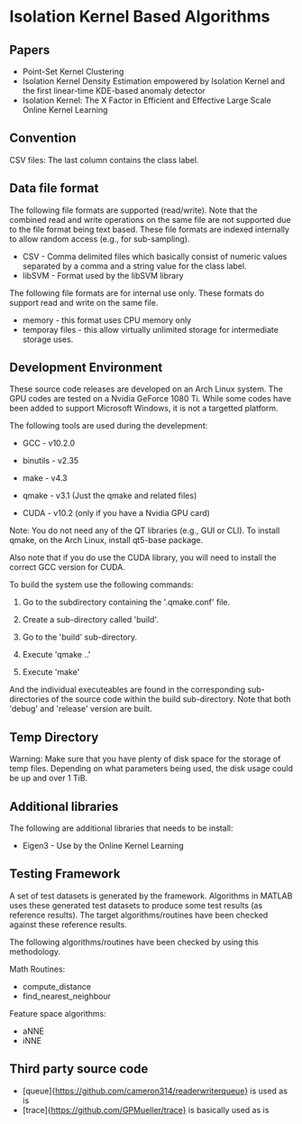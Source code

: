 Isolation Kernel Based Algorithms
=================================

Papers
------

* Point-Set Kernel Clustering
* Isolation Kernel Density Estimation empowered by Isolation Kernel and the first linear-time KDE-based anomaly detector
* Isolation Kernel: The X Factor in Efficient and Effective Large Scale Online Kernel Learning


Convention
----------

CSV files: The last column contains the class label.


Data file format
----------------

The following file formats are supported (read/write). Note that the combined read and write operations on the same file are not supported due to the file format being text based. These file formats are indexed internally to allow random access (e.g., for sub-sampling).

* CSV - Comma delimited files which basically consist of numeric values separated by a comma and a string value for the class label.
* libSVM - Format used by the libSVM library

The following file formats are for internal use only. These formats do support read and write on the same file.

* memory - this format uses CPU memory only
* temporay files - this allow virtually unlimited storage for intermediate storage uses.


Development Environment
-----------------------

These source code releases are developed on an Arch Linux system. The GPU codes are tested on a Nvidia GeForce 1080 Ti. While some codes have been added to support Microsoft Windows, it is not a targetted platform.

The following tools are used during the develepment:

* GCC      - v10.2.0
* binutils - v2.35
* make     - v4.3
* qmake    - v3.1 (Just the qmake and related files)

* CUDA - v10.2 (only if you have a Nvidia GPU card)

Note: You do not need any of the QT libraries (e.g., GUI or CLI). To install qmake, on the Arch Linux, install qt5-base package.

Also note that if you do use the CUDA library, you will need to install the correct GCC version for CUDA.

To build the system use the following commands:

1. Go to the subdirectory containing the '.qmake.conf' file.
2. Create a sub-directory called 'build'.
3. Go to the 'build' sub-directory.
4. Execute 'qmake ..'

5. Execute 'make'

And the individual executeables are found in the corresponding sub-directories of the source code within the build sub-directory. Note that both 'debug' and 'release' version are built.


Temp Directory
--------------

Warning: Make sure that you have plenty of disk space for the storage of temp files. Depending on what parameters being used, the disk usage could be up and over 1 TiB.


Additional libraries
--------------------

The following are additional libraries that needs to be install:

* Eigen3 - Use by the Online Kernel Learning


Testing Framework
-----------------

A set of test datasets is generated by the framework. Algorithms in MATLAB uses these generated test datasets to produce some test results (as reference results). The target algorithms/routines have been checked against these reference results.

The following algorithms/routines have been checked by using this methodology.

Math Routines:
* compute_distance
* find_nearest_neighbour

Feature space algorithms:
* aNNE
* iNNE


Third party source code
-----------------------

* [queue]{https://github.com/cameron314/readerwriterqueue} is used as is
* [trace]{https://github.com/GPMueller/trace} is basically used as is
